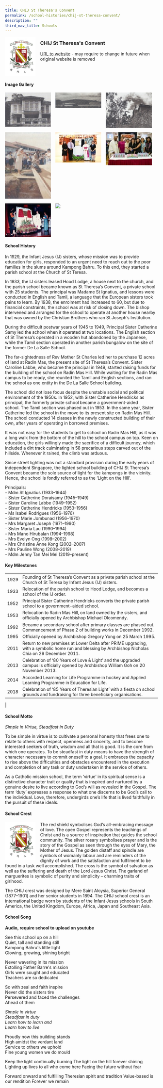 ```yaml
---
title: CHIJ St Theresa's Convent
permalink: /school-histories/chij-st-theresa-convent/
description: ""
third_nav_title: Schools
---
```

<img src="/images/chijsttheresa1.jpg" style="width:20%;margin-right:15px;" align = "left">

### **CHIJ St Theresa's Convent**
[URL to website](https://chijsttheresasconvent.moe.edu.sg/) - may require to change in future when original website is removed

<br clear="left">

#### **Image Gallery**

<p><a href="https://staging.d1yxymztqoj7qn.amplifyapp.com/images/chijsttheresa2.jpg">  
<img src="/images/chijsttheresa2.jpg" style="width:30%;margin-right:15px;" align = "left">
</a></p>

<p><a href="https://staging.d1yxymztqoj7qn.amplifyapp.com/images/chijsttheresa3.jpg">  
<img src="/images/chijsttheresa3.jpg" style="width:30%;margin-right:15px;" align = "left">
</a></p>

<p><a href="https://staging.d1yxymztqoj7qn.amplifyapp.com/images/chijsttheresa4.jpg">  
<img src="/images/chijsttheresa4.jpg" style="width:30%;margin-right:15px;" align = "left">
</a></p>

<br clear="left">

<p><a href="https://staging.d1yxymztqoj7qn.amplifyapp.com/images/chijsttheresa5.jpg">  
<img src="/images/chijsttheresa5.jpg" style="width:30%;margin-right:15px;" align = "left">
</a></p>

<p><a href="https://staging.d1yxymztqoj7qn.amplifyapp.com/images/chijsttheresa6.jpg">  
<img src="/images/chijsttheresa6.jpg" style="width:30%;margin-right:15px;" align = "left">
</a></p>

<p><a href="https://staging.d1yxymztqoj7qn.amplifyapp.com/images/chijsttheresa7.jpg">  
<img src="/images/chijsttheresa7.jpg" style="width:30%;margin-right:15px;" align = "left">
</a></p>

<br clear="left">

<p><a href="https://staging.d1yxymztqoj7qn.amplifyapp.com/images/chijsttheresa8.jpg">  
<img src="/images/chijsttheresa8.jpg" style="width:30%;margin-right:15px;" align = "left">
</a></p>

<p><a href="https://staging.d1yxymztqoj7qn.amplifyapp.com/images/chijsttheresa9.jpg">  
<img src="/images/chijsttheresa9.jpg" style="width:30%;margin-right:15px;" align = "left">
</a></p>

<br clear="left">

#### **School History**
In 1929, the Infant Jesus (IJ) sisters, whose mission was to provide education for girls, responded to an urgent need to reach out to the poor families in the slums around Kampong Bahru. To this end, they started a parish school at the Church of St Teresa.

In 1933, the IJ sisters leased Hood Lodge, a house next to the church, and the parish school became known as St Theresa’s Convent, a private school with 25 students. The principal was Madame St Ignatius, and lessons were conducted in English and Tamil, a language that the European sisters took pains to learn. By 1938, the enrolment had increased to 60, but due to financial constraints, the school was at risk of closing down. The bishop intervened and arranged for the school to operate at another house nearby that was owned by the Christian Brothers who ran St Joseph’s Institution.

During the difficult postwar years of 1945 to 1949, Principal Sister Catherine Samy led the school when it operated at two locations. The English section of St Theresa’s operated in a wooden hut abandoned by the Japanese, while the Tamil section operated in another parish bungalow on the site of the former De La Salle School.

The far-sightedness of Rev Mother St Charles led her to purchase 12 acres of land at Radin Mas, the present site of St Theresa’s Convent. Sister Caroline Labbe, who became the principal in 1949, started raising funds for the building of the school on Radin Mas Hill. While waiting for the Radin Mas campus to be ready, she reunited the Tamil and English sections, and ran the school as one entity in the De La Salle School building.

The school did not lose focus despite the unstable social and political environment of the 1950s. In 1952, with Sister Catherine Hendricks as principal, the formerly private school became a government-aided school. The Tamil section was phased out in 1953. In the same year, Sister Catherine led the school in the move to its present site on Radin Mas Hill. The school conducted 14 classes in the newly constructed building of their own, after years of operating in borrowed premises.

It was not easy for the students to get to school on Radin Mas Hill, as it was a long walk from the bottom of the hill to the school campus on top. Keen on education, the girls willingly made the sacrifice of a difficult journey, which included a dirt track culminating in 58 precarious steps carved out of the hillside. Whenever it rained, the climb was arduous.

Since street lighting was not a standard provision during the early years of independent Singapore, the lighted school building of CHIJ St Theresa’s Convent became the sole source of light for the kampongs in the vicinity. Hence, the school is fondly referred to as the ‘Light on the Hill’.

Principals:<br>
\- Mdm St Ignatius (1933–1944)<br>
\- Sister Catherine Doraisamy (1945–1949)<br>
\- Sister Caroline Labbe (1949–1952)<br>
\- Sister Catherine Hendricks (1953–1956)<br>
\- Ms Isabel Rodrigues (1956–1976)<br>
\- Sister Marie Jombunad (1956–1970)<br>
\- Mrs Margaret Joseph (1971–1990)<br>
\- Sister Maria Lau (1990–1994)<br>
\- Mrs Mano Hirubalan (1994–1998)<br>
\- Mrs Evelyn Ong (1998–2002)<br>
\- Mrs Christine Anne Kong (2002–2007)<br>
\- Mrs Pauline Wong (2008–2019)<br>
\- Mdm Jenny Tan Mei Mei (2019–present)

#### **Key Milestones**

|  |  |
|:---:|---|
| 1929 | Founding of St Theresa’s Convent as a private parish school at the Church of St Teresa by Infant Jesus (IJ) sisters. |
| 1933 | Relocation of the parish school to Hood Lodge, and becomes a school of the IJ order. |
| 1952 | Principal Sister Catherine Hendricks converts the private parish school to a government-aided school. |
| 1953 | Relocation to Radin Mas Hill, on land owned by the sisters, and officially opened by Archbishop Michael Olcomendy. |
| 1992 | Became a secondary school after primary classes are phased out. Commencement of Phase 2 of building works in December 1992. |
| 1995 | Officially opened by Archbishop Gregory Yong on 25 March 1995. |
| 2011 | Return to new premises at Lower Delta after PRIME upgrading, with a symbolic home run and blessing by Archbishop Nicholas Chia on 29 December 2011. |
| 2013 | Celebration of ‘80 Years of Love & Light’ and the upgraded campus is officially opened by Archbishop William Goh on 20 November 2013. |
| 2014 | Accorded Learning for Life Programme in hockey and Applied Learning Programme in Education for Life. |
| 2018 | Celebration of ‘85 Years of Theresian Light’ with a fiesta on school grounds and fundraising for three beneficiary organisations. |
|

#### **School Motto**
_Simple in Virtue, Steadfast in Duty_

To be simple in virtue is to cultivate a personal honesty that frees one to relate to others with respect, openness and sincerity, and to become interested seekers of truth, wisdom and all that is good. It is the core from which one operates. To be steadfast in duty means to have the strength of character necessary to commit oneself to a goal. It embraces the capacity to rise above the difficulties and obstacles encountered in the execution and completion of any task or duty undertaken in the service of others.

As a Catholic mission school, the term ‘virtue’ in its spiritual sense is a distinctive character trait or quality that is inspired and nurtured by a genuine desire to live according to God’s will as revealed in the Gospel. The term ‘duty’ expresses a response to what one discerns to be God’s call to the individual. Love, therefore, undergirds one’s life that is lived faithfully in the pursuit of these ideals.

#### **School Crest**
<img src="/images/chijsttheresa1.jpg" style="width:20%;margin-right:15px;" align = "left">

The red shield symbolises God’s all-embracing message of love. The open Gospel represents the teachings of Christ and is a source of inspiration that guides the school community. The silver rosary symbolises prayer and is the story of the Gospel as seen through the eyes of Mary, the Mother of Jesus. The golden distaff and spindle are symbols of womanly labour and are reminders of the dignity of work and the satisfaction and fulfilment to be found in a task well accomplished. The cross is the symbol of salvation as well as the suffering and death of the Lord Jesus Christ. The garland of marguerites is symbolic of purity and simplicity – charming traits of girlhood.

The CHIJ crest was designed by Mere Saint Aloysia, Superior General (1877–1901) and her senior students in 1894. The CHIJ school crest is an international badge worn by students of the Infant Jesus schools in South America, the United Kingdom, Europe, Africa, Japan and Southeast Asia.

#### **School Song**
**Audio, require school to upload on youtube**

See this school up on a hill<br>
Quiet, tall and standing still<br>
Kampong Bahru's little light<br>
Glowing, growing, shining bright

Never wavering in its mission<br>
Extolling Father Barre's mission<br>
Girls were sought and educated<br>
Teachers are so dedicated

So with zeal and faith inspire<br>
Never did the sisters tire<br>
Persevered and faced the challenges<br>
Ahead of them

_Simple in virtue<br>
Steadfast in duty<br>
Learn how to learn and<br>
Learn how to live_

Proudly now this building stands<br>
High amidst the verdant land<br>
Service to others we uphold<br>
Fine young women we do mould

Keep the light continually burning
The light on the hill forever shining
Lighting up lives to all who come here
Facing the future without fear

Forward onward and fulfilling
Theresian spirit and tradition
Value-based is our rendition
Forever we remain